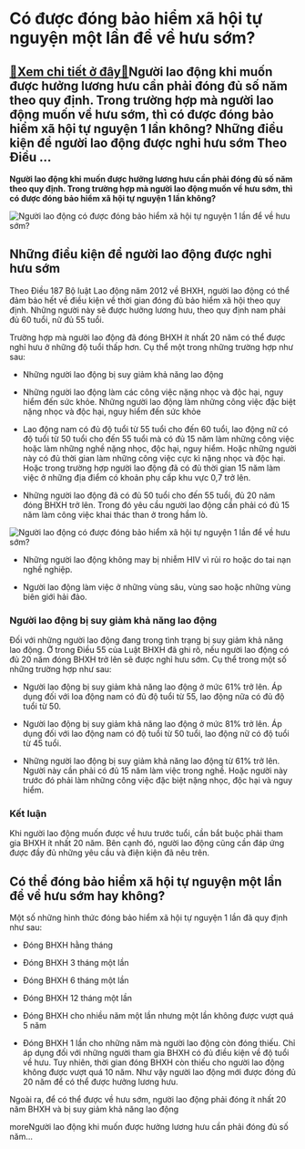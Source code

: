 Có được đóng bảo hiểm xã hội tự nguyện một lần để về hưu sớm?
=============================================================

[:gift:Xem chi tiết ở đây:gift:](https://hddtvn.com/co-duoc-dong-bao-hiem-xa-hoi-tu-nguyen-mot-lan-de-ve-huu-som/)Người lao động khi muốn được hưởng lương hưu cần phải đóng đủ số năm theo quy định. Trong trường hợp mà người lao động muốn về hưu sớm, thì có được đóng bảo hiểm xã hội tự nguyện 1 lần không? Những điều kiện để người lao động được nghỉ hưu sớm Theo Điều …
---------------------------------------------------------------------------------------------------------------------------------------------------------------------------------------------------------------------------------------------------------------

**Người lao động khi muốn được hưởng lương hưu cần phải đóng đủ số năm theo quy định. Trong trường hợp mà người lao động muốn về hưu sớm, thì có được đóng bảo hiểm xã hội tự nguyện 1 lần không?**


![Người lao động có được đóng bảo hiểm xã hội tự nguyện 1 lần để về hưu sớm?](https://hddtvn.com/wp-content/uploads/2021/01/muoi-sai-lam-khi-ve-huu-768x384-1.jpg)


Những điều kiện để người lao động được nghỉ hưu sớm
---------------------------------------------------


Theo Điều 187 Bộ luật Lao động năm 2012 về BHXH, người lao động có thể đảm bảo hết về điều kiện về thời gian đóng đủ bảo hiểm xã hội theo quy định. Những người này sẽ được hưởng lương hưu, theo quy định nam phải đủ 60 tuổi, nữ đủ 55 tuổi.


Trường hợp mà người lao động đã đóng BHXH ít nhất 20 năm có thể được nghỉ hưu ở những độ tuổi thấp hơn. Cụ thể một trong những trường hợp như sau:


+ Những người lao động bị suy giảm khả năng lao động


+ Những người lao động làm các công việc nặng nhọc và độc hại, nguy hiểm đến sức khỏe. Những người lao động làm những công việc đặc biệt nặng nhọc và độc hại, nguy hiểm đến sức khỏe


+ Lao động nam có đủ độ tuổi từ 55 tuổi cho đến 60 tuổi, lao động nữ có độ tuổi từ 50 tuổi cho đến 55 tuổi mà có đủ 15 năm làm những công việc hoặc làm những nghề nặng nhọc, độc hại, nguy hiểm. Hoặc những người này có đủ thời gian làm những công việc cực kì nặng nhọc và độc hại. Hoặc trong trường hợp người lao động đã có đủ thời gian 15 năm làm việc ở những địa điểm có khoản phụ cấp khu vực 0,7 trở lên.


+ Những người lao động đã có đủ 50 tuổi cho đến 55 tuổi, đủ 20 năm đóng BHXH trở lên. Trong đó yêu cầu người lao động cần phải có đủ 15 năm làm công việc khai thác than ở trong hầm lò.


![Người lao động có được đóng bảo hiểm xã hội tự nguyện 1 lần để về hưu sớm?](https://hddtvn.com/wp-content/uploads/2021/01/cac-doi-tuong-tham-gia-bao-hiem-xa-hoi-bat-buoc-theo-luat-bao-hiem-xa-hoi-hien-hanh-62150.jpg)


+ Những người lao động không may bị nhiễm HIV vì rủi ro hoặc do tai nạn nghề nghiệp.


+ Người lao động làm việc ở những vùng sâu, vùng sao hoặc những vùng biên giới hải đảo.


### Người lao động bị suy giảm khả năng lao động


Đối với những người lao động đang trong tình trạng bị suy giảm khả năng lao động. Ở trong Điều 55 của Luật BHXH đã ghi rõ, nếu người lao động có đủ 20 năm đóng BHXH trở lên sẽ được nghỉ hưu sớm. Cụ thể trong một số những trường hợp như sau:




* Người lao động bị suy giảm khả năng lao động ở mức 61% trở lên. Áp dụng đối với loa động nam có đủ độ tuổi từ 55, lao động nữa có đủ độ tuổi từ 50.

* Người lao động bị suy giảm khả năng lao động ở mức 81% trở lên. Áp dụng đối với lao động nam có độ tuổi từ 50 tuổi, lao động nữ có độ tuổi từ 45 tuổi.

* Những người lao động bị suy giảm khả năng lao động từ 61% trở lên. Người này cần phải có đủ 15 năm làm việc trong nghề. Hoặc người này trước đó phải làm những công việc đặc biệt nặng nhọc, độc hại và nguy hiểm.



### Kết luận


Khi người lao động muốn được về hưu trước tuổi, cần bắt buộc phải tham gia BHXH ít nhất 20 năm. Bên cạnh đó, người lao động cũng cần đáp ứng được đầy đủ những yêu cầu và điện kiện đã nêu trên.


Có thể đóng bảo hiểm xã hội tự nguyện một lần để về hưu sớm hay không?
----------------------------------------------------------------------


Một số những hình thức đóng bảo hiểm xã hội tự nguyện 1 lần đã quy định như sau:




* Đóng BHXH hằng tháng

* Đóng BHXH 3 tháng một lần

* Đóng BHXH 6 tháng một lần

* Đóng BHXH 12 tháng một lần

* Đóng BHXH cho nhiều năm một lần nhưng một lần không được vượt quá 5 năm

* Đóng BHXH 1 lần cho những năm mà người lao động còn đóng thiếu. Chỉ áp dụng đối với những người tham gia BHXH có đủ điều kiện về độ tuổi về hưu. Tuy nhiên, thời gian đóng BHXH còn thiếu cho người lao động không được vượt quá 10 năm. Như vậy người lao động mới được đóng đủ 20 năm để có thể được hưởng lương hưu.



Ngoài ra, để có thể được về hưu sớm, người lao động phải đóng ít nhất 20 năm BHXH và bị suy giảm khả năng lao động


moreNgười lao động khi muốn được hưởng lương hưu cần phải đóng đủ số năm…

